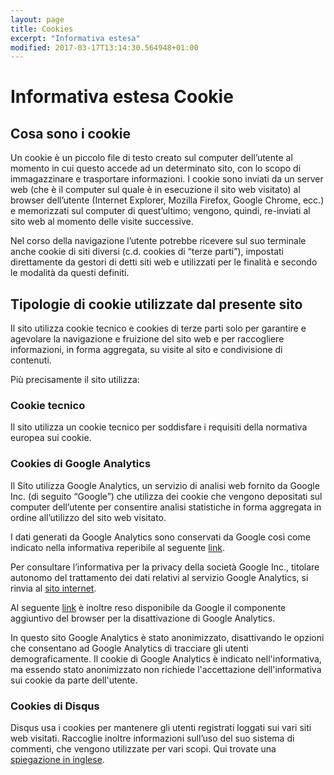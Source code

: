```yaml
---
layout: page
title: Cookies
excerpt: "Informativa estesa"
modified: 2017-03-17T13:14:30.564948+01:00
---
```


# Informativa estesa Cookie

## Cosa sono i cookie

Un cookie è un piccolo file di testo creato sul computer dell’utente al momento in cui questo accede ad un determinato sito, con lo scopo di immagazzinare e trasportare informazioni. I cookie sono inviati da un server web (che è il computer sul quale è in esecuzione il sito web visitato) al browser dell’utente (Internet Explorer, Mozilla Firefox, Google Chrome, ecc.) e memorizzati sul computer di quest’ultimo; vengono, quindi, re-inviati al sito web al momento delle visite successive.

Nel corso della navigazione l’utente potrebbe ricevere sul suo terminale anche cookie di siti diversi (c.d. cookies di “terze parti”), impostati direttamente da gestori di detti siti web e utilizzati per le finalità e secondo le modalità da questi definiti.

## Tipologie di cookie utilizzate dal presente sito

Il sito utilizza cookie tecnico e cookies di terze parti solo per garantire e agevolare la navigazione e fruizione del sito web e per raccogliere informazioni, in forma aggregata, su visite al sito e condivisione di contenuti.

Più precisamente il sito utilizza:

### Cookie tecnico

Il sito utilizza un cookie tecnico per soddisfare i requisiti della normativa europea sui cookie.

### Cookies di Google Analytics

Il Sito utilizza Google Analytics, un servizio di analisi web fornito da Google Inc. (di seguito “Google”) che utilizza dei cookie che vengono depositati sul computer dell’utente per consentire analisi statistiche in forma aggregata in ordine all’utilizzo del sito web visitato.

I dati generati da Google Analytics sono conservati da Google così come indicato nella informativa reperibile al seguente [link](https://developers.google.com/analytics/devguides/collection/analyticsjs/cookie-usage).

Per consultare l’informativa per la privacy della società Google Inc., titolare autonomo del trattamento dei dati relativi al servizio Google Analytics, si rinvia al [sito internet](http://www.google.com/intl/en/analytics/privacyoverview.html).

Al seguente [link](https://tools.google.com/dlpage/gaoptout?hl=it) è inoltre reso disponibile da Google il componente aggiuntivo del browser per la disattivazione di Google Analytics.

In questo sito Google Analytics è stato anonimizzato, disattivando le opzioni che consentano ad Google Analytics di tracciare gli utenti demograficamente. Il cookie di Google Analytics è indicato nell'informativa, ma essendo stato anonimizzato non richiede l'accettazione dell'informativa sui cookie da parte dell'utente.

### Cookies di Disqus

Disqus usa i cookies per mantenere gli utenti registrati loggati sui vari siti web visitati. Raccoglie inoltre informazioni sull’uso del suo sistema di commenti, che vengono utilizzate per vari scopi. Qui trovate una [spiegazione in inglese](https://help.disqus.com/customer/portal/articles/466235-use-of-cookies).
